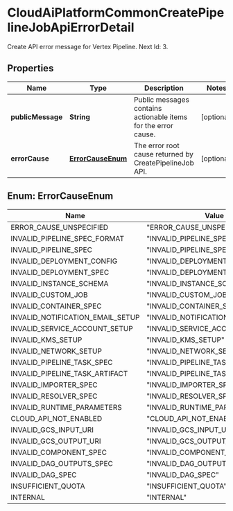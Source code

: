

# CloudAiPlatformCommonCreatePipelineJobApiErrorDetail

Create API error message for Vertex Pipeline. Next Id: 3.

## Properties

| Name | Type | Description | Notes |
|------------ | ------------- | ------------- | -------------|
|**publicMessage** | **String** | Public messages contains actionable items for the error cause. |  [optional] |
|**errorCause** | [**ErrorCauseEnum**](#ErrorCauseEnum) | The error root cause returned by CreatePipelineJob API. |  [optional] |



## Enum: ErrorCauseEnum

| Name | Value |
|---- | -----|
| ERROR_CAUSE_UNSPECIFIED | &quot;ERROR_CAUSE_UNSPECIFIED&quot; |
| INVALID_PIPELINE_SPEC_FORMAT | &quot;INVALID_PIPELINE_SPEC_FORMAT&quot; |
| INVALID_PIPELINE_SPEC | &quot;INVALID_PIPELINE_SPEC&quot; |
| INVALID_DEPLOYMENT_CONFIG | &quot;INVALID_DEPLOYMENT_CONFIG&quot; |
| INVALID_DEPLOYMENT_SPEC | &quot;INVALID_DEPLOYMENT_SPEC&quot; |
| INVALID_INSTANCE_SCHEMA | &quot;INVALID_INSTANCE_SCHEMA&quot; |
| INVALID_CUSTOM_JOB | &quot;INVALID_CUSTOM_JOB&quot; |
| INVALID_CONTAINER_SPEC | &quot;INVALID_CONTAINER_SPEC&quot; |
| INVALID_NOTIFICATION_EMAIL_SETUP | &quot;INVALID_NOTIFICATION_EMAIL_SETUP&quot; |
| INVALID_SERVICE_ACCOUNT_SETUP | &quot;INVALID_SERVICE_ACCOUNT_SETUP&quot; |
| INVALID_KMS_SETUP | &quot;INVALID_KMS_SETUP&quot; |
| INVALID_NETWORK_SETUP | &quot;INVALID_NETWORK_SETUP&quot; |
| INVALID_PIPELINE_TASK_SPEC | &quot;INVALID_PIPELINE_TASK_SPEC&quot; |
| INVALID_PIPELINE_TASK_ARTIFACT | &quot;INVALID_PIPELINE_TASK_ARTIFACT&quot; |
| INVALID_IMPORTER_SPEC | &quot;INVALID_IMPORTER_SPEC&quot; |
| INVALID_RESOLVER_SPEC | &quot;INVALID_RESOLVER_SPEC&quot; |
| INVALID_RUNTIME_PARAMETERS | &quot;INVALID_RUNTIME_PARAMETERS&quot; |
| CLOUD_API_NOT_ENABLED | &quot;CLOUD_API_NOT_ENABLED&quot; |
| INVALID_GCS_INPUT_URI | &quot;INVALID_GCS_INPUT_URI&quot; |
| INVALID_GCS_OUTPUT_URI | &quot;INVALID_GCS_OUTPUT_URI&quot; |
| INVALID_COMPONENT_SPEC | &quot;INVALID_COMPONENT_SPEC&quot; |
| INVALID_DAG_OUTPUTS_SPEC | &quot;INVALID_DAG_OUTPUTS_SPEC&quot; |
| INVALID_DAG_SPEC | &quot;INVALID_DAG_SPEC&quot; |
| INSUFFICIENT_QUOTA | &quot;INSUFFICIENT_QUOTA&quot; |
| INTERNAL | &quot;INTERNAL&quot; |



